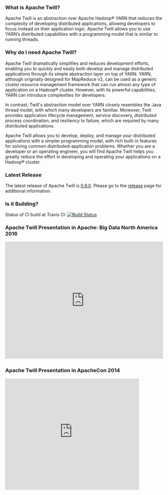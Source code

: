 <!--
 Licensed to the Apache Software Foundation (ASF) under one
 or more contributor license agreements.  See the NOTICE file
 distributed with this work for additional information
 regarding copyright ownership.  The ASF licenses this file
 to you under the Apache License, Version 2.0 (the
 "License"); you may not use this file except in compliance
 with the License.  You may obtain a copy of the License at

     http://www.apache.org/licenses/LICENSE-2.0

 Unless required by applicable law or agreed to in writing, software
 distributed under the License is distributed on an "AS IS" BASIS,
 WITHOUT WARRANTIES OR CONDITIONS OF ANY KIND, either express or implied.
 See the License for the specific language governing permissions and
 limitations under the License.
-->

<head>
  <title>Home</title>
</head>

### What is Apache Twill?

Apache Twill is an abstraction over Apache Hadoop® YARN that reduces the complexity of developing distributed applications,
allowing developers to focus instead on their application logic. Apache Twill allows you to use YARN’s distributed
capabilities with a programming model that is similar to running threads.

### Why do I need Apache Twill?

Apache Twill dramatically simplifies and reduces development efforts, enabling you to quickly and
easily both develop and manage distributed applications through its simple abstraction layer on top of YARN.
YARN, although originally designed for MapReduce v2, can be used as a generic cluster resource management framework
that can run almost any type of application on a Hadoop® cluster. However, with its powerful capabilities, YARN can 
introduce complexities for developers. 

In contrast, Twill's abstraction model over YARN closely resembles the Java thread model, with which many developers are
familiar. Moreover, Twill provides application lifecycle management, service discovery, distributed process coordination, and resiliency to failure, which are required by many distributed applications.

Apache Twill allows you to develop, deploy, and manage your distributed applications with a simpler programming model,
with rich built-in features for solving common distributed-application problems. Whether you are a developer or an
operating engineer, you will find Apache Twill helps you greatly reduce the effort in developing and operating your
applications on a Hadoop® cluster.

### Latest Release

The latest release of Apache Twill is [0.9.0](releases/0.9.0.html). 
Please go to the [release](releases/0.9.0.html) page for additional information.

### Is it Building?

Status of CI build at Travis CI: [![Build Status](https://travis-ci.org/apache/twill.svg?branch=master)](https://travis-ci.org/apache/twill)

### Apache Twill Presentation in Apache: Big Data North America 2016

<iframe src="http://www.slideshare.net/slideshow/embed_code/key/2bCOzXHycldrtP" width="595" height="373" frameborder="0" marginwidth="0" marginheight="0" scrolling="no" style="border:1px solid #CCC; border-width:1px; margin-bottom:5px; max-width: 100%;" allowfullscreen="true"> </iframe>

### Apache Twill Presentation in ApacheCon 2014

<iframe src="http://www.slideshare.net/slideshow/embed_code/33789812" width="427" height="356" frameborder="0" marginwidth="0" marginheight="0" scrolling="no" style="border:1px solid #CCC; border-width:1px 1px 0; margin-bottom:5px; max-width: 100%;" allowfullscreen="true">
</iframe>
